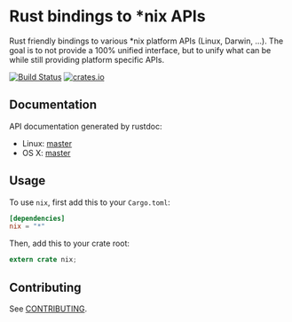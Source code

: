 # Rust bindings to *nix APIs

Rust friendly bindings to various *nix platform APIs (Linux, Darwin,
...). The goal is to not provide a 100% unified interface, but to unify
what can be while still providing platform specific APIs.

[![Build Status](https://travis-ci.org/carllerche/nix-rust.svg?branch=master)](https://travis-ci.org/carllerche/nix-rust)
[![crates.io](http://meritbadge.herokuapp.com/nix)](https://crates.io/crates/nix)

## Documentation

API documentation generated by rustdoc:

- Linux: [master](http://rustdoc.s3-website-us-east-1.amazonaws.com/nix/master/linux/nix/)
- OS X: [master](http://rustdoc.s3-website-us-east-1.amazonaws.com/nix/master/osx/nix/)

## Usage

To use `nix`, first add this to your `Cargo.toml`:

```toml
[dependencies]
nix = "*"
```

Then, add this to your crate root:

```rust
extern crate nix;
```

## Contributing

See [CONTRIBUTING](CONTRIBUTING.md).
